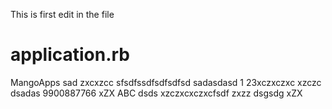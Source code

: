 This is first edit in the file

# application.rb
MangoApps
sad
zxcxzcc
sfsdfssdfsdfsdfsd
sadasdasd
1
23xczxczxc
xzczc
dsadas
9900887766
xZX
ABC
dsds
xzczxcxczxcfsdf
zxzz
dsgsdg
xZX
